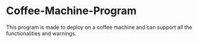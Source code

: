 # Coffee-Machine-Program
This program is made to deploy on a coffee machine and can support all the functionalities and warnings.
